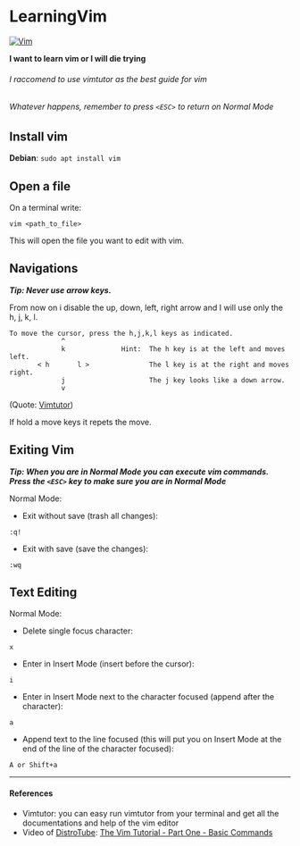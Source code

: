 # LearningVim

[![Vim](https://www.vim.org/images/vim_header.gif)](https://www.vim.org/)

****I want to learn vim or I will die trying****

###### *I raccomend to use vimtutor as the best guide for vim*
###### *Whatever happens, remember to press `<ESC>` to return on Normal Mode*

## Install vim

**Debian**: `sudo apt install vim`

## Open a file

On a terminal write:
```
vim <path_to_file>
```
This will open the file you want to edit with vim.

## Navigations

***Tip: Never use arrow keys.***

From now on i disable the up, down, left, right arrow and I will use only the h, j, k, l.

```
To move the cursor, press the h,j,k,l keys as indicated. 
             ^
             k              Hint:  The h key is at the left and moves left.
       < h       l >               The l key is at the right and moves right.
             j                     The j key looks like a down arrow.
             v
```
(Quote: [Vimtutor](#references))

If hold a move keys it repets the move.

## Exiting Vim

***Tip: When you are in Normal Mode you can execute vim commands. Press the `<ESC>` key to make sure you are in Normal Mode***

Normal Mode:
* Exit without save (trash all changes): 
```
:q!
```
* Exit with save (save the changes): 
```
:wq
```

## Text Editing

Normal Mode:
* Delete single focus character: 
```
x
```
* Enter in Insert Mode (insert before the cursor): 
```
i
```

* Enter in Insert Mode next to the character focused (append after the character):
```
a
```

* Append text to the line focused (this will put you on Insert Mode at the end of the line of the character focused):
```
A or Shift+a
``` 

-------------------------------------------------------------------

#### References
* Vimtutor: you can easy run vimtutor from your terminal and get all the documentations and help of the vim editor
* Video of [DistroTube](https://www.youtube.com/channel/UCVls1GmFKf6WlTraIb_IaJg): [The Vim Tutorial - Part One - Basic Commands](https://www.youtube.com/watch?v=ER5JYFKkYDg)

